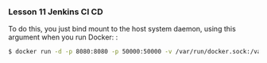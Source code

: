 

### Lesson 11 Jenkins CI CD ###

To do this, you just bind mount to the host system daemon, using this argument when you run Docker:
:
```sh
$ docker run -d -p 8080:8080 -p 50000:50000 -v /var/run/docker.sock:/var/run/docker.sock jenkins

```

